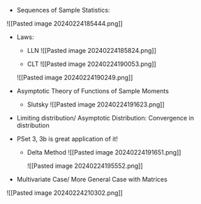 
* Sequences of Sample Statistics:  

![[Pasted image 20240224185444.png]]

* Laws: 
	* LLN
	![[Pasted image 20240224185824.png]]
	
	*  CLT 
	![[Pasted image 20240224190053.png]]

	![[Pasted image 20240224190249.png]]

* Asymptotic Theory of Functions of Sample Moments
	* Slutsky 
		![[Pasted image 20240224191623.png]]


* Limiting distribution/ Asymptotic Distribution: Convergence in distribution
* PSet 3, 3b is great application of it! 




	* Delta Method
		![[Pasted image 20240224191651.png]]




		![[Pasted image 20240224195552.png]]



* Multivariate Case/ More General Case with Matrices 


![[Pasted image 20240224210302.png]]